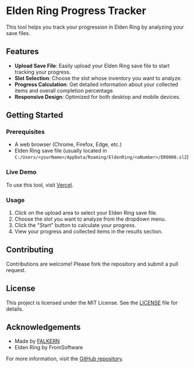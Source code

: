 # Elden Ring Progress Tracker

This tool helps you track your progression in Elden Ring by analyzing your save files.

## Features

- **Upload Save File**: Easily upload your Elden Ring save file to start tracking your progress.
- **Slot Selection**: Choose the slot whose inventory you want to analyze.
- **Progress Calculation**: Get detailed information about your collected items and overall completion percentage.
- **Responsive Design**: Optimized for both desktop and mobile devices.

## Getting Started

### Prerequisites

- A web browser (Chrome, Firefox, Edge, etc.)
- Elden Ring save file (usually located in `C:/Users/<yourName>/AppData/Roaming/EldenRing/<aNumber>/ER0000.sl2`)

### Live Demo

To use this tool, visit [Vercel](https://elden-lord-progress.vercel.app).

### Usage

1. Click on the upload area to select your Elden Ring save file.
2. Choose the slot you want to analyze from the dropdown menu.
3. Click the "Start" button to calculate your progress.
4. View your progress and collected items in the results section.

## Contributing

Contributions are welcome! Please fork the repository and submit a pull request.

## License

This project is licensed under the MIT License. See the [LICENSE](LICENSE) file for details.

## Acknowledgements

- Made by [FALKERN](https://github.com/Falkern)
- Elden Ring by FromSoftware

For more information, visit the [GitHub repository](https://github.com/Falkern/elden-ring-progress).
